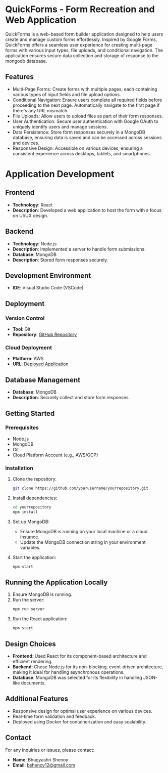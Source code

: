 
# QuickForms - Form Recreation and Web Application
QuickForms is a web-based form builder application designed to help users create and manage custom forms effortlessly. Inspired by Google Forms, QuickForms offers a seamless user experience for creating multi-page forms with various input types, file uploads, and conditional navigation. The application ensures secure data collection and storage of response to the mongodb database.
## Features
- Multi-Page Forms: Create forms with multiple pages, each containing various types of input fields and file upload options.
- Conditional Navigation: Ensure users complete all required fields before proceeding to the next page. Automatically navigate to the first page if there's any URL mismatch.
- File Uploads: Allow users to upload files as part of their form responses.
- User Authentication: Secure user authentication with Google OAuth to uniquely identify users and manage sessions.
- Data Persistence: Store form responses securely in a MongoDB database, ensuring data is saved and can be accessed across sessions and devices.
- Responsive Design: Accessible on various devices, ensuring a consistent experience across desktops, tablets, and smartphones.
  
# Application Development

## Frontend
- **Technology**: React
- **Description**: Developed a web application to host the form with a focus on UI/UX design.

## Backend
- **Technology**: Node.js
- **Description**: Implemented a server to handle form submissions.
- **Database**: MongoDB
- **Description**: Stored form responses securely.

## Development Environment
- **IDE**: Visual Studio Code (VSCode)

## Deployment

### Version Control
- **Tool**: Git
- **Repository**: [GitHub Repository](https://github.com/bshenoy/QuickForms) 

### Cloud Deployment
- **Platform**: AWS 
- **URL**: [Deployed Application](https://formio.in) 

## Database Management
- **Database**: MongoDB
- **Description**: Securely collect and store form responses.

## Getting Started

### Prerequisites
- Node.js
- MongoDB
- Git
- Cloud Platform Account (e.g., AWS/GCP)

### Installation

1. Clone the repository:
    ```bash
    git clone https://github.com/yourusername/yourrepository.git
    ```

2. Install dependencies:
    ```bash
    cd yourrepository
    npm install
    ```

3. Set up MongoDB:
    - Ensure MongoDB is running on your local machine or a cloud instance.
    - Update the MongoDB connection string in your environment variables.

4. Start the application:
    ```bash
    npm start
    ```

## Running the Application Locally

1. Ensure MongoDB is running.
2. Run the server:
    ```bash
    npm run server
    ```
3. Run the React application:
    ```bash
    npm start
    ```

## Design Choices

- **Frontend**: Used React for its component-based architecture and efficient rendering.
- **Backend**: Chose Node.js for its non-blocking, event-driven architecture, making it ideal for handling asynchronous operations.
- **Database**: MongoDB was selected for its flexibility in handling JSON-like documents.

## Additional Features

- Responsive design for optimal user experience on various devices.
- Real-time form validation and feedback.
- Deployed using Docker for containerization and easy scalability.

## Contact

For any inquiries or issues, please contact:
- **Name**: Bhagyashri Shenoy
- **Email**: bshenoy12@gmail.com
